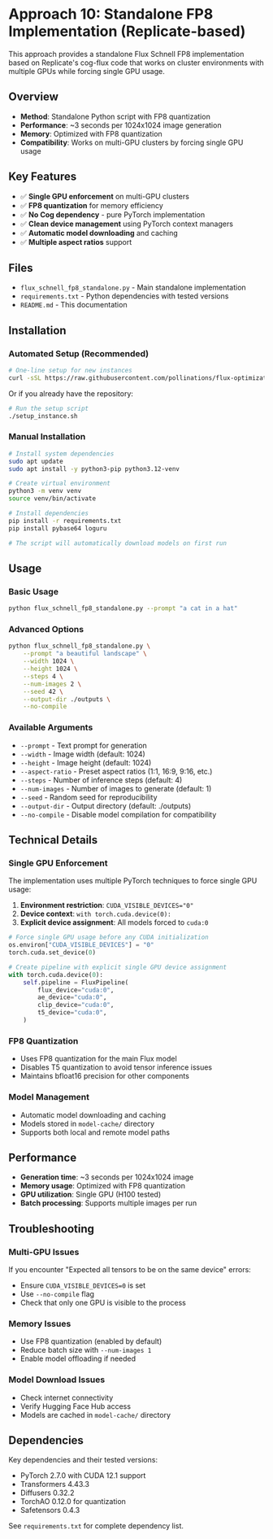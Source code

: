 # Approach 10: Standalone FP8 Implementation (Replicate-based)

This approach provides a standalone Flux Schnell FP8 implementation based on Replicate's cog-flux code that works on cluster environments with multiple GPUs while forcing single GPU usage.

## Overview

- **Method**: Standalone Python script with FP8 quantization
- **Performance**: ~3 seconds per 1024x1024 image generation
- **Memory**: Optimized with FP8 quantization
- **Compatibility**: Works on multi-GPU clusters by forcing single GPU usage

## Key Features

- ✅ **Single GPU enforcement** on multi-GPU clusters
- ✅ **FP8 quantization** for memory efficiency
- ✅ **No Cog dependency** - pure PyTorch implementation
- ✅ **Clean device management** using PyTorch context managers
- ✅ **Automatic model downloading** and caching
- ✅ **Multiple aspect ratios** support

## Files

- `flux_schnell_fp8_standalone.py` - Main standalone implementation
- `requirements.txt` - Python dependencies with tested versions
- `README.md` - This documentation

## Installation

### Automated Setup (Recommended)

```bash
# One-line setup for new instances
curl -sSL https://raw.githubusercontent.com/pollinations/flux-optimizations/main/10_standalone_fp8_replicate_based/setup_instance.sh | bash
```

Or if you already have the repository:

```bash
# Run the setup script
./setup_instance.sh
```

### Manual Installation

```bash
# Install system dependencies
sudo apt update
sudo apt install -y python3-pip python3.12-venv

# Create virtual environment
python3 -m venv venv
source venv/bin/activate

# Install dependencies
pip install -r requirements.txt
pip install pybase64 loguru

# The script will automatically download models on first run
```

## Usage

### Basic Usage
```bash
python flux_schnell_fp8_standalone.py --prompt "a cat in a hat"
```

### Advanced Options
```bash
python flux_schnell_fp8_standalone.py \
    --prompt "a beautiful landscape" \
    --width 1024 \
    --height 1024 \
    --steps 4 \
    --num-images 2 \
    --seed 42 \
    --output-dir ./outputs \
    --no-compile
```

### Available Arguments
- `--prompt` - Text prompt for generation
- `--width` - Image width (default: 1024)
- `--height` - Image height (default: 1024)
- `--aspect-ratio` - Preset aspect ratios (1:1, 16:9, 9:16, etc.)
- `--steps` - Number of inference steps (default: 4)
- `--num-images` - Number of images to generate (default: 1)
- `--seed` - Random seed for reproducibility
- `--output-dir` - Output directory (default: ./outputs)
- `--no-compile` - Disable model compilation for compatibility

## Technical Details

### Single GPU Enforcement
The implementation uses multiple PyTorch techniques to force single GPU usage:

1. **Environment restriction**: `CUDA_VISIBLE_DEVICES="0"`
2. **Device context**: `with torch.cuda.device(0):`
3. **Explicit device assignment**: All models forced to `cuda:0`

```python
# Force single GPU usage before any CUDA initialization
os.environ["CUDA_VISIBLE_DEVICES"] = "0"
torch.cuda.set_device(0)

# Create pipeline with explicit single GPU device assignment
with torch.cuda.device(0):
    self.pipeline = FluxPipeline(
        flux_device="cuda:0",
        ae_device="cuda:0",
        clip_device="cuda:0", 
        t5_device="cuda:0",
    )
```

### FP8 Quantization
- Uses FP8 quantization for the main Flux model
- Disables T5 quantization to avoid tensor inference issues
- Maintains bfloat16 precision for other components

### Model Management
- Automatic model downloading and caching
- Models stored in `model-cache/` directory
- Supports both local and remote model paths

## Performance

- **Generation time**: ~3 seconds per 1024x1024 image
- **Memory usage**: Optimized with FP8 quantization
- **GPU utilization**: Single GPU (H100 tested)
- **Batch processing**: Supports multiple images per run

## Troubleshooting

### Multi-GPU Issues
If you encounter "Expected all tensors to be on the same device" errors:
- Ensure `CUDA_VISIBLE_DEVICES=0` is set
- Use `--no-compile` flag
- Check that only one GPU is visible to the process

### Memory Issues
- Use FP8 quantization (enabled by default)
- Reduce batch size with `--num-images 1`
- Enable model offloading if needed

### Model Download Issues
- Check internet connectivity
- Verify Hugging Face Hub access
- Models are cached in `model-cache/` directory

## Dependencies

Key dependencies and their tested versions:
- PyTorch 2.7.0 with CUDA 12.1 support
- Transformers 4.43.3
- Diffusers 0.32.2
- TorchAO 0.12.0 for quantization
- Safetensors 0.4.3

See `requirements.txt` for complete dependency list.
